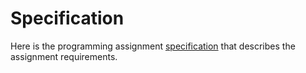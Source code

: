 # Specification
Here is the programming assignment [specification](http://coursera.cs.princeton.edu/algs4/assignments/percolation.html) that describes the assignment requirements.
